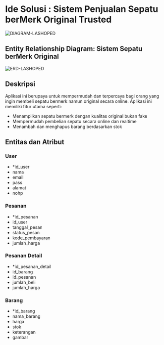 # Ide Solusi : Sistem Penjualan Sepatu berMerk Original Trusted

![DIAGRAM-LASHOPED](https://user-images.githubusercontent.com/100889878/176704382-b0bb2dbb-249d-4322-8118-d8cf80bc4661.png)

## Entity Relationship Diagram: Sistem Sepatu berMerk Original
![ERD-LASHOPED](https://user-images.githubusercontent.com/100889878/176704190-c6178c31-3fd8-44dd-a546-0d82681e9393.png)

## Deskripsi

Aplikasi ini berupaya untuk mempermudah dan terpercaya bagi orang yang ingin membeli sepatu bermerk namun original secara online. Aplikasi ini memiliki fitur utama seperti:
- Menampilkan sepatu bermerk dengan kualitas original bukan fake
- Mempermudah pembelian sepatu secara online dan realtime
- Menambah dan menghapus barang berdasarkan stok

## Entitas dan Atribut

### User
- *id_user
- nama
- email
- pass
- alamat
- nohp

### Pesanan
- *id_pesanan
- id_user
- tanggal_pesan
- status_pesan
- kode_pembayaran
- jumlah_harga

### Pesanan Detail
- *id_pesanan_detail
- id_barang
- id_pesanan
- jumlah_beli
- jumlah_harga

### Barang
- *id_barang
- nama_barang
- harga
- stok
- keterangan
- gambar
